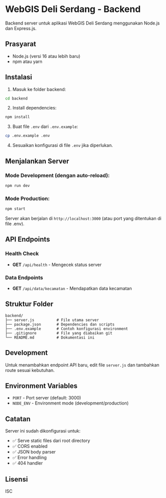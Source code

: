 # WebGIS Deli Serdang - Backend

Backend server untuk aplikasi WebGIS Deli Serdang menggunakan Node.js dan Express.js.

## Prasyarat

- Node.js (versi 16 atau lebih baru)
- npm atau yarn

## Instalasi

1. Masuk ke folder backend:
```bash
cd backend
```

2. Install dependencies:
```bash
npm install
```

3. Buat file `.env` dari `.env.example`:
```bash
cp .env.example .env
```

4. Sesuaikan konfigurasi di file `.env` jika diperlukan.

## Menjalankan Server

### Mode Development (dengan auto-reload):
```bash
npm run dev
```

### Mode Production:
```bash
npm start
```

Server akan berjalan di `http://localhost:3000` (atau port yang ditentukan di file .env).

## API Endpoints

### Health Check
- **GET** `/api/health` - Mengecek status server

### Data Endpoints
- **GET** `/api/data/kecamatan` - Mendapatkan data kecamatan

## Struktur Folder

```
backend/
├── server.js          # File utama server
├── package.json       # Dependencies dan scripts
├── .env.example       # Contoh konfigurasi environment
├── .gitignore         # File yang diabaikan git
└── README.md          # Dokumentasi ini
```

## Development

Untuk menambahkan endpoint API baru, edit file `server.js` dan tambahkan route sesuai kebutuhan.

## Environment Variables

- `PORT` - Port server (default: 3000)
- `NODE_ENV` - Environment mode (development/production)

## Catatan

Server ini sudah dikonfigurasi untuk:
- ✅ Serve static files dari root directory
- ✅ CORS enabled
- ✅ JSON body parser
- ✅ Error handling
- ✅ 404 handler

## Lisensi

ISC
